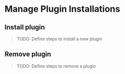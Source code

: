 # Manage Plugin Installations

## Install plugin

> TODO: Define steps to install a new plugin

## Remove plugin

> TODO: Define steps to remove a plugin